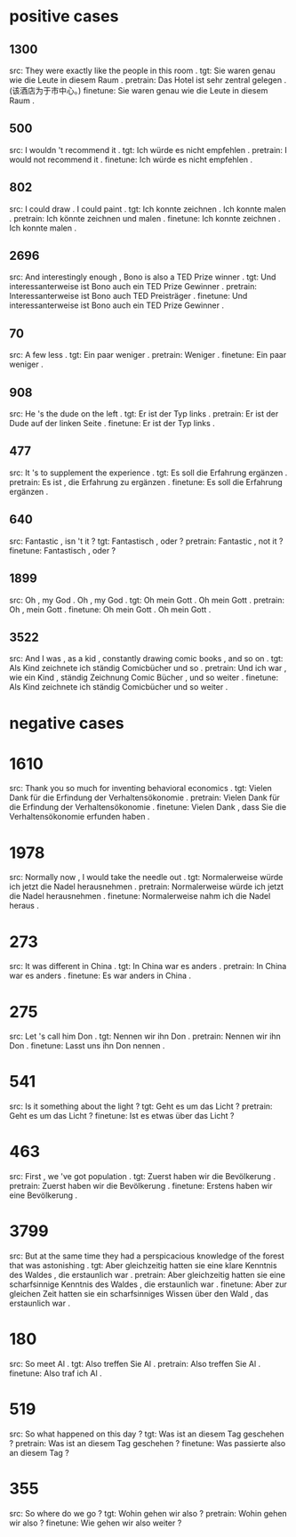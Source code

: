<!-- top10 positive:
[('1300', 89.48), ('500', 80.7), ('802', 76.74), ('2696', 75.38), ('70', 73.99), ('908', 73.03), ('477', 72.67), ('640', 71.43), ('1899', 70.81), ('3522', 69.03)]

top10 negative:
[('1610', -80.7), ('1978', -75.1), ('273', -72.7), ('275', -69.78999999999999), ('541', -64.25), ('463', -64.07), ('3799', -63.07000000000001), ('180', -62.39), ('519', -62.2), ('355', -57.27)] -->

# positive cases
## 1300
src:
They were exactly like the people in this room .
tgt:
Sie waren genau wie die Leute in diesem Raum .
pretrain:
Das Hotel ist sehr zentral gelegen .(该酒店为于市中心。)
finetune:
Sie waren genau wie die Leute in diesem Raum .

## 500
src:
I wouldn &apos;t recommend it .
tgt:
Ich würde es nicht empfehlen .
pretrain:
I would not recommend it .
finetune:
Ich würde es nicht empfehlen .

## 802
src:
I could draw . I could paint .
tgt:
Ich konnte zeichnen . Ich konnte malen .
pretrain:
Ich könnte zeichnen und malen .
finetune:
Ich konnte zeichnen . Ich konnte malen .

## 2696
src:
And interestingly enough , Bono is also a TED Prize winner .
tgt:
Und interessanterweise ist Bono auch ein TED Prize Gewinner .
pretrain:
Interessanterweise ist Bono auch TED Preisträger .
finetune:
Und interessanterweise ist Bono auch ein TED Prize Gewinner .

## 70
src:
A few less .
tgt:
Ein paar weniger .
pretrain:
Weniger .
finetune:
Ein paar weniger .

## 908
src:
He &apos;s the dude on the left .
tgt:
Er ist der Typ links .
pretrain:
Er ist der Dude auf der linken Seite .
finetune:
Er ist der Typ links .

## 477
src:
It &apos;s to supplement the experience .
tgt:
Es soll die Erfahrung ergänzen .
pretrain:
Es ist , die Erfahrung zu ergänzen .
finetune:
Es soll die Erfahrung ergänzen .

## 640
src:
Fantastic , isn &apos;t it ?
tgt:
Fantastisch , oder ?
pretrain:
Fantastic , not it ?
finetune:
Fantastisch , oder ?

## 1899
src:
Oh , my God . Oh , my God .
tgt:
Oh mein Gott . Oh mein Gott .
pretrain:
Oh , mein Gott .
finetune:
Oh mein Gott . Oh mein Gott .

## 3522
src:
And I was , as a kid , constantly drawing comic books , and so on .
tgt:
Als Kind zeichnete ich ständig Comicbücher und so .
pretrain:
Und ich war , wie ein Kind , ständig Zeichnung Comic Bücher , und so weiter .
finetune:
Als Kind zeichnete ich ständig Comicbücher und so weiter .


# negative cases

# 1610
src:
Thank you so much for inventing behavioral economics .
tgt:
Vielen Dank für die Erfindung der Verhaltensökonomie .
pretrain:
Vielen Dank für die Erfindung der Verhaltensökonomie .
finetune:
Vielen Dank , dass Sie die Verhaltensökonomie erfunden haben .

# 1978
src:
Normally now , I would take the needle out .
tgt:
Normalerweise würde ich jetzt die Nadel herausnehmen .
pretrain:
Normalerweise würde ich jetzt die Nadel herausnehmen .
finetune:
Normalerweise nahm ich die Nadel heraus .

# 273
src:
It was different in China .
tgt:
In China war es anders .
pretrain:
In China war es anders .
finetune:
Es war anders in China .

# 275
src:
Let &apos;s call him Don .
tgt:
Nennen wir ihn Don .
pretrain:
Nennen wir ihn Don .
finetune:
Lasst uns ihn Don nennen .

# 541
src:
Is it something about the light ?
tgt:
Geht es um das Licht ?
pretrain:
Geht es um das Licht ?
finetune:
Ist es etwas über das Licht ?

# 463
src:
First , we &apos;ve got population .
tgt:
Zuerst haben wir die Bevölkerung .
pretrain:
Zuerst haben wir die Bevölkerung .
finetune:
Erstens haben wir eine Bevölkerung .

# 3799
src:
But at the same time they had a perspicacious knowledge of the forest that was astonishing .
tgt:
Aber gleichzeitig hatten sie eine klare Kenntnis des Waldes , die erstaunlich war .
pretrain:
Aber gleichzeitig hatten sie eine scharfsinnige Kenntnis des Waldes , die erstaunlich war .
finetune:
Aber zur gleichen Zeit hatten sie ein scharfsinniges Wissen über den Wald , das erstaunlich war .

# 180
src:
So meet Al .
tgt:
Also treffen Sie Al .
pretrain:
Also treffen Sie Al .
finetune:
Also traf ich Al .

# 519
src:
So what happened on this day ?
tgt:
Was ist an diesem Tag geschehen ?
pretrain:
Was ist an diesem Tag geschehen ?
finetune:
Was passierte also an diesem Tag ?

# 355
src:
So where do we go ?
tgt:
Wohin gehen wir also ?
pretrain:
Wohin gehen wir also ?
finetune:
Wie gehen wir also weiter ?